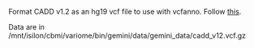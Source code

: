 Format CADD v1.2 as an hg19 vcf file to use with vcfanno.
Follow [this](https://github.com/brentp/vcfanno/blob/master/docs/examples/cadd.md).

Data are in 
/mnt/isilon/cbmi/variome/bin/gemini/data/gemini_data/cadd_v12.vcf.gz
